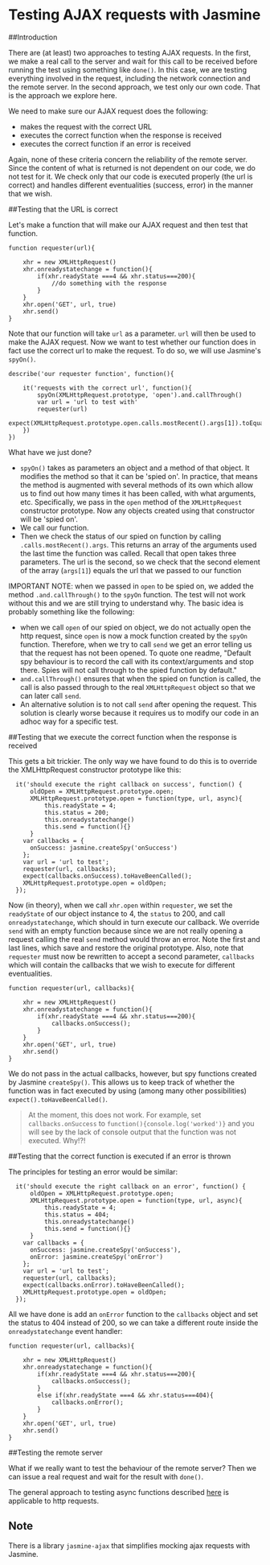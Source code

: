 # Testing AJAX requests with Jasmine

##Introduction

There are (at least) two approaches to testing AJAX requests. In the first, we make a real call to the server and wait for this call to be received before running the test using something like `done()`. In this case, we are testing everything involved in the request, including the network connection and the remote server. In the second approach, we test only our own code. That is the approach we explore here.

We need to make sure our AJAX request does the following:

- makes the request with the correct URL
- executes the correct function when the response is received
- executes the correct function if an error is received

Again, none of these criteria concern the reliability of the remote server. Since the content of what is returned is not dependent on our code, we do not test for it. We check only that our code is executed properly (the url is correct) and handles different eventualities (success, error) in the manner that we wish.

##Testing that the URL is correct

Let's make a function that will make our AJAX request and then test that function.

```
function requester(url){

	xhr = new XMLHttpRequest()
	xhr.onreadystatechange = function(){
		if(xhr.readyState ===4 && xhr.status===200){
			//do something with the response
		}
	}
	xhr.open('GET', url, true)
	xhr.send()
}
```

Note that our function will take `url` as a parameter. `url` will then be used to make the AJAX request. Now we want to test whether our function does in fact use the correct url to make the request. To do so, we will use Jasmine's `spyOn()`.

```
describe('our requester function', function(){

	it('requests with the correct url', function(){
		spyOn(XMLHttpRequest.prototype, 'open').and.callThrough()
		var url = 'url to test with'
		requester(url)
		expect(XMLHttpRequest.prototype.open.calls.mostRecent().args[1]).toEqual(url)
	})
})
```

What have we just done?

- `spyOn()` takes as parameters an object and a method of that object. It modifies the method so that it can be 'spied on'. In practice, that means the method is augmented with several methods of its own which allow us to find out how many times it has been called, with what arguments, etc.  Specifically, we pass in the `open` method of the `XMLHttpRequest` constructor prototype. Now any objects created using that constructor will be 'spied on'.
- We call our function.
- Then we check the status of our spied on function by calling `.calls.mostRecent().args`. This returns an array of the arguments used the last time the function was called. Recall that open takes three parameters. The url is the second, so we check that the second element of the array (`args[1]`) equals the url that we passed to our function

IMPORTANT NOTE: when we passed in `open` to be spied on, we added the method `.and.callThrough()` to the `spyOn` function. The test will not work without this and we are still trying to understand why. The basic idea is probably something like the following:

- when we call `open` of our spied on object, we do not actually open the http request, since `open` is now a mock function created by the `spyOn` function. Therefore, when we try to call `send` we get an error telling us that the request has not been opened. To quote one readme, "Default spy behaviour is to record the call with its context/arguments and stop there. Spies will not call through to the spied function by default."
- `and.callThrough()` ensures that when the spied on function is called, the call is also passed through to the real `XMLHttpRequest` object so that we can later call `send`.
- An alternative solution is to not call `send` after opening the request. This solution is clearly worse because it requires us to modify our code in an adhoc way for a specific test.

##Testing that we execute the correct function when the response is received

This gets a bit trickier. The only way we have found to do this is to override the XMLHttpRequest constructor prototype like this:

```
  it('should execute the right callback on success', function() {
	  oldOpen = XMLHttpRequest.prototype.open;
	  XMLHttpRequest.prototype.open = function(type, url, async){
		  this.readyState = 4;
          this.status = 200;
		  this.onreadystatechange()
		  this.send = function(){}
	  }
    var callbacks = {
      onSuccess: jasmine.createSpy('onSuccess')
    };
    var url = 'url to test';
    requester(url, callbacks);
    expect(callbacks.onSuccess).toHaveBeenCalled();
	XMLHttpRequest.prototype.open = oldOpen;
  });
```

Now (in theory), when we call `xhr.open` within `requester`, we set the `readyState` of our object instance to 4, the `status` to 200, and call `onreadystatechange`, which should in turn execute our callback. We override `send` with an empty function because since we are not really opening a request calling the real `send` method would throw an error. Note the first and last lines, which save and restore the original prototype. Also, note that `requester` must now be rewritten to accept a second parameter, `callbacks` which will contain the callbacks that we wish to execute for different eventualities.

```
function requester(url, callbacks){

	xhr = new XMLHttpRequest()
	xhr.onreadystatechange = function(){
		if(xhr.readyState ===4 && xhr.status===200){
			callbacks.onSuccess();
		}
	}
	xhr.open('GET', url, true)
	xhr.send()
}
```
 We do not pass in the actual callbacks, however, but spy functions created by Jasmine `createSpy()`. This allows us to keep track of whether the function was in fact executed by using (among many other possibilities) `expect().toHaveBeenCalled()`.
 
>At the moment, this does not work. For example, set `callbacks.onSuccess` to `function(){console.log('worked')}` and you will see by the lack of console output that the function was not executed. Why!?!

##Testing that the correct function is executed if an error is thrown

The principles for testing an error would be similar:

```
  it('should execute the right callback on an error', function() {
	  oldOpen = XMLHttpRequest.prototype.open;
	  XMLHttpRequest.prototype.open = function(type, url, async){
		  this.readyState = 4;
          this.status = 404;
		  this.onreadystatechange()
		  this.send = function(){}
	  }
    var callbacks = {
      onSuccess: jasmine.createSpy('onSuccess'),
      onError: jasmine.createSpy('onError')
    };
    var url = 'url to test';
    requester(url, callbacks);
    expect(callbacks.onError).toHaveBeenCalled();
	XMLHttpRequest.prototype.open = oldOpen;
  });
```

All we have done is add an `onError` function to the `callbacks` object and set the status to 404 instead of 200, so we can take a different route inside the `onreadystatechange` event handler:

```
function requester(url, callbacks){

	xhr = new XMLHttpRequest()
	xhr.onreadystatechange = function(){
		if(xhr.readyState ===4 && xhr.status===200){
			callbacks.onSuccess();
		}
        else if(xhr.readyState ===4 && xhr.status===404){
			callbacks.onError();
		}
	}
	xhr.open('GET', url, true)
	xhr.send()
}
```

##Testing the remote server

What if we really want to test the behaviour of the remote server? Then we can issue a real request and wait for the result with `done()`.

The general approach to testing async functions described [here](TestAsyncJS.md) is applicable to http requests.

## Note

There is a library `jasmine-ajax` that simplifies mocking ajax requests with Jasmine.
